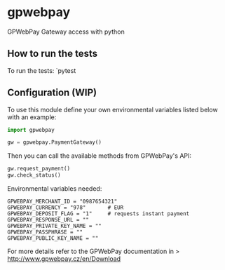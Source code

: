 # gpwebpay

GPWebPay Gateway access with python

## How to run the tests

To run the tests:
`pytest

## Configuration (WIP)
To use this module define your own environmental variables listed below with an example:

```python
import gpwebpay

gw = gpwebpay.PaymentGateway()
```

Then you can call the available methods from GPWebPay's API:

```python
gw.request_payment()
gw.check_status()

```

Environmental variables needed:
```
GPWEBPAY_MERCHANT_ID = "0987654321"
GPWEBPAY_CURRENCY = "978"       # EUR
GPWEBPAY_DEPOSIT_FLAG = "1"     # requests instant payment
GPWEBPAY_RESPONSE_URL = ""
GPWEBPAY_PRIVATE_KEY_NAME = ""
GPWEBPAY_PASSPHRASE = ""
GPWEBPAY_PUBLIC_KEY_NAME = ""
```


For more details refer to the GPWebPay documentation in > http://www.gpwebpay.cz/en/Download


